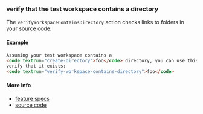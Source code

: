 ### verify that the test workspace contains a directory

The `verifyWorkspaceContainsDirectory` action checks links to folders in your
source code.

#### Example

<a textrun="run-in-textrunner">

```markdown
Assuming your test workspace contains a
<code textrun="create-directory">foo</code> directory, you can use this code to
verify that it exists:
<code textrun="verify-workspace-contains-directory">foo</code>
```

</a>

#### More info

- [feature specs](../../text-runner/features/actions/built-in/verify-workspace-contains-directory/verify-workspace-contains-directory.feature)
- [source code](../../text-runner/src/actions/built-in/verify-workspace-contains-directory.ts)
